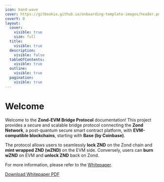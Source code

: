 ```yaml
---
icon: hand-wave
cover: https://gitbookio.github.io/onboarding-template-images/header.png
coverY: 0
layout:
  cover:
    visible: true
    size: full
  title:
    visible: true
  description:
    visible: false
  tableOfContents:
    visible: true
  outline:
    visible: true
  pagination:
    visible: true
---
```


# Welcome

Welcome to the **Zond-EVM Bridge Protocol** documentation! This project provides a secure and scalable bridge protocol connecting the **Zond Network**, a post-quantum secure smart contract platform, with **EVM-compatible blockchains**, starting with **Base (by Coinbase)**.

The protocol allows users to seamlessly **lock ZND** on the Zond chain and **mint wrapped ZND (wZND)** on the EVM side. Conversely, users can **burn wZND** on EVM and **unlock ZND** back on Zond.

For more information, please refer to the [Whitepaper](whitepaper/abstract.md).

[Download Whitepaper PDF](https://github.com/zondethorg/docs/blob/bridge/whitepaper/whitepaper.pdf)
